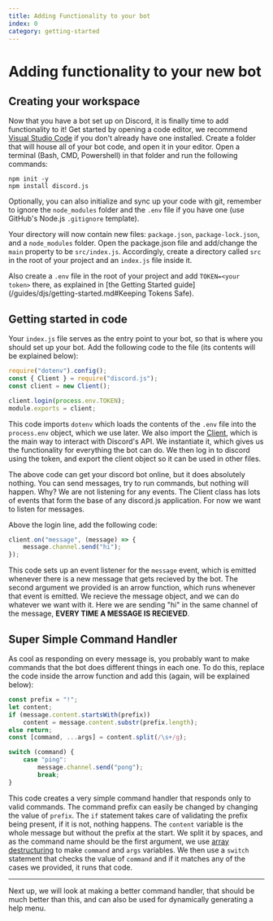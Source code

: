 ```yaml
---
title: Adding Functionality to your bot
index: 0
category: getting-started
---
```


# Adding functionality to your new bot

## Creating your workspace

Now that you have a bot set up on Discord, it is finally time to add functionality to it! Get started by opening a code editor, we recommend [Visual Studio Code](https://code.visualstudio.com/) if you don't already have one installed.
Create a folder that will house all of your bot code, and open it in your editor. Open a terminal (Bash, CMD, Powershell) in that folder and run the following commands:

```
npm init -y
npm install discord.js
```

Optionally, you can also initialize and sync up your code with git, remember to ignore the `node_modules` folder and the `.env` file if you have one (use GitHub's Node.js `.gitignore` template).

Your directory will now contain new files: `package.json`, `package-lock.json`, and a `node_modules` folder.
Open the package.json file and add/change the `main` property to be `src/index.js`. Accordingly, create a directory called `src` in the root of your project and an `index.js` file inside it.

Also create a `.env` file in the root of your project and add `TOKEN=<your token>` there, as explained in [the Getting Started guide](/guides/djs/getting-started.md#Keeping Tokens Safe).

## Getting started in code

Your `index.js` file serves as the entry point to your bot, so that is where you should set up your bot.
Add the following code to the file (its contents will be explained below):

```js
require("dotenv").config();
const { Client } = require("discord.js");
const client = new Client();

client.login(process.env.TOKEN);
module.exports = client;
```

This code imports `dotenv` which loads the contents of the `.env` file into the `process.env` object, which we use later. We also import the [Client](https://discord.js.org/#/docs/main/stable/class/Client), which is the main way to interact with Discord's API.
We instantiate it, which gives us the functionality for everything the bot can do. We then log in to discord using the token, and export the client object so it can be used in other files.

The above code can get your discord bot online, but it does absolutely nothing.
You can send messages, try to run commands, but nothing will happen.
Why? We are not listening for any events.
The Client class has lots of events that form the base of any discord.js application.
For now we want to listen for messages.

Above the login line, add the following code:

```js
client.on("message", (message) => {
    message.channel.send("hi");
});
```

This code sets up an event listener for the `message` event, which is emitted whenever there is a new message that gets recieved by the bot.
The second argument we provided is an arrow function, which runs whenever that event is emitted.
We recieve the message object, and we can do whatever we want with it. Here we are sending "hi" in the same channel of the message, **EVERY TIME A MESSAGE IS RECIEVED**.

## Super Simple Command Handler

As cool as responding on every message is, you probably want to make commands that the bot does different things in each one.
To do this, replace the code inside the arrow function and add this (again, will be explained below):

```js
const prefix = "!";
let content;
if (message.content.startsWith(prefix))
    content = message.content.substr(prefix.length);
else return;
const [command, ...args] = content.split(/\s+/g);

switch (command) {
    case "ping":
        message.channel.send("pong");
        break;
}
```

This code creates a very simple command handler that responds only to valid commands.
The command prefix can easily be changed by changing the value of `prefix`.
The `if` statement takes care of validating the prefix being present, if it is not, nothing happens.
The `content` variable is the whole message but without the prefix at the start.
We split it by spaces, and as the command name should be the first argument, we use [array destructuring](https://developer.mozilla.org/en-US/docs/Web/JavaScript/Reference/Operators/Destructuring_assignment) to make `command` and `args` variables.
We then use a `switch` statement that checks the value of `command` and if it matches any of the cases we provided, it runs that code.

---

Next up, we will look at making a better command handler, that should be much better than this, and can also be used for dynamically generating a help menu.
